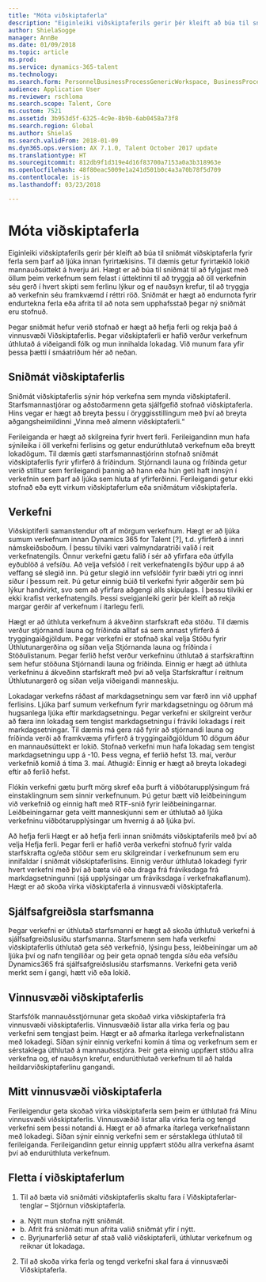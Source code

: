 ```yaml
---
title: "Móta viðskiptaferla"
description: "Eiginleiki viðskiptaferils gerir þér kleift að búa til sniðmát viðskiptaferla fyrir ferla sem þarf að ljúka innan fyrirtækisins."
author: ShielaSogge
manager: AnnBe
ms.date: 01/09/2018
ms.topic: article
ms.prod: 
ms.service: dynamics-365-talent
ms.technology: 
ms.search.form: PersonnelBusinessProcessGenericWorkspace, BusinessProcessGenericTemplateListpage, BusinessProcessGenericMyTemplates, BusinessProcessGroupAssignment
audience: Application User
ms.reviewer: rschloma
ms.search.scope: Talent, Core
ms.custom: 7521
ms.assetid: 3b953d5f-6325-4c9e-8b9b-6ab0458a73f8
ms.search.region: Global
ms.author: ShielaS
ms.search.validFrom: 2018-01-09
ms.dyn365.ops.version: AX 7.1.0, Talent October 2017 update
ms.translationtype: HT
ms.sourcegitcommit: 812db9f1d319e4d16f83700a7153a0a3b318963e
ms.openlocfilehash: 48f80eac5009e1a241d501b0c4a3a70b78f5d709
ms.contentlocale: is-is
ms.lasthandoff: 03/23/2018

---
```

# <a name="formalize-business-processes"></a>Móta viðskiptaferla
Eiginleiki viðskiptaferils gerir þér kleift að búa til sniðmát viðskiptaferla fyrir ferla sem þarf að ljúka innan fyrirtækisins. Til dæmis getur fyrirtækið lokið mannauðsúttekt á hverju ári. Hægt er að búa til sniðmát til að fylgjast með öllum þeim verkefnum sem felast í úttektinni til að tryggja að öll verkefnin séu gerð í hvert skipti sem ferlinu lýkur og ef nauðsyn krefur, til að tryggja að verkefnin séu framkvæmd í réttri röð. Sniðmát er hægt að endurnota fyrir endurtekna ferla eða afrita til að nota sem upphafsstað þegar ný sniðmát eru stofnuð.

Þegar sniðmát hefur verið stofnað er hægt að hefja ferli og rekja það á vinnusvæði Viðskiptaferlis.  Þegar viðskiptaferli er hafið verður verkefnum úthlutað á viðeigandi fólk og mun innihalda lokadag. Við munum fara yfir þessa þætti í smáatriðum hér að neðan.

## <a name="business-process-template"></a>Sniðmát viðskiptaferlis
Sniðmát viðskiptaferlis sýnir hóp verkefna sem mynda viðskiptaferil. Starfsmannastjórar og aðstoðarmenn geta sjálfgefið stofnað viðskiptaferla.  Hins vegar er hægt að breyta þessu í öryggisstillingum með því að breyta aðgangsheimildinni „Vinna með almenn viðskiptaferli.“

Ferileiganda er hægt að skilgreina fyrir hvert ferli.  Ferileigandinn mun hafa sýnileika í öll verkefni ferlisins og getur endurúthlutað verkefnum eða breytt lokadögum.  Til dæmis gæti starfsmannastjórinn stofnað sniðmát viðskiptaferlis fyrir yfirferð á fríðindum.  Stjórnandi launa og fríðinda getur verið stilltur sem ferileigandi þannig að hann eða hún geti haft innsýn í verkefnin sem þarf að ljúka sem hluta af yfirferðinni.  Ferileigandi getur ekki stofnað eða eytt virkum viðskiptaferlum eða sniðmátum viðskiptaferla.

## <a name="task"></a>Verkefni
Viðskiptiferli samanstendur oft af mörgum verkefnum. Hægt er að ljúka sumum verkefnum innan Dynamics 365 for Talent [?], t.d. yfirferð á innri námskeiðsboðum. Í þessu tilviki væri valmyndaratriði valið í reit verkefnatengils. Önnur verkefni gætu falið í sér að yfirfara eða útfylla eyðublöð á vefsíðu. Að velja vefslóð í reit verkefnatengils býður upp á að veffang sé slegið inn. Þú getur slegið inn vefslóðir fyrir bæði ytri og innri síður í þessum reit. Þú getur einnig búið til verkefni fyrir aðgerðir sem þú lýkur handvirkt, svo sem að yfirfara aðgengi alls skipulags. Í þessu tilviki er ekki krafist verkefnatengils. Þessi sveigjanleiki gerir þér kleift að rekja margar gerðir af verkefnum í ítarlegu ferli.

Hægt er að úthluta verkefnum á ákveðinn starfskraft eða stöðu. Til dæmis verður stjórnandi launa og fríðinda alltaf sá sem annast yfirferð á tryggingaiðgjöldum.   Þegar verkefni er stofnað skal velja Stöðu fyrir Úthlutunargerðina og síðan velja Stjórnanda launa og fríðinda í Stöðulistanum. Þegar ferlið hefst verður verkefninu úthlutað á starfskraftinn sem hefur stöðuna Stjórnandi launa og fríðinda. Einnig er hægt að úthluta verkefninu á ákveðinn starfskraft með því að velja Starfskraftur í reitnum Úthlutunargerð og síðan velja viðeigandi manneskju.

Lokadagar verkefns ráðast af markdagsetningu sem var færð inn við upphaf ferlisins. Ljúka þarf sumum verkefnum fyrir markdagsetningu og öðrum má hugsanlega ljúka eftir markdagsetningu.  Þegar verkefni er skilgreint verður að færa inn lokadag sem tengist markdagsetningu í fráviki lokadags í reit markdagsetningar. Til dæmis má gera ráð fyrir að stjórnandi launa og fríðinda verði að framkvæma yfirferð á tryggingaiðgjöldum 10 dögum áður en mannauðsúttekt er lokið. Stofnað verkefni mun hafa lokadag sem tengist markdagsetningu upp á -10. Þess vegna, ef ferlið hefst 13. maí, verður verkefnið komið á tíma 3. maí. Athugið: Einnig er hægt að breyta lokadegi eftir að ferlið hefst.

Flókin verkefni gætu þurft mörg skref eða þurft á viðbótarupplýsingum frá einstaklingnum sem sinnir verkefnunum. Þú getur bætt við leiðbeiningum við verkefnið og einnig haft með RTF-snið fyrir leiðbeiningarnar. Leiðbeiningarnar geta veitt manneskjunni sem er úthlutað að ljúka verkefninu viðbótarupplýsingar um hvernig á að ljúka því.

Að hefja ferli Hægt er að hefja ferli innan sniðmáts viðskiptaferils með því að velja Hefja ferli.  Þegar ferli er hafið verða verkefni stofnuð fyrir valda starfskrafta og/eða stöður sem eru skilgreindar í verkefnunum sem eru innifaldar í sniðmát viðskiptaferlisins. Einnig verður úthlutað lokadegi fyrir hvert verkefni með því að bæta við eða draga frá fráviksdaga frá markdagsetningunni (sjá upplýsingar um fráviksdaga í verkefnakaflanum). Hægt er að skoða virka viðskiptaferla á vinnusvæði viðskiptaferla. 

## <a name="employee-self-service"></a>Sjálfsafgreiðsla starfsmanna
Þegar verkefni er úthlutað starfsmanni er hægt að skoða úthlutuð verkefni á sjálfsafgreiðslusíðu starfsmanna. Starfsmenn sem hafa verkefni viðskiptaferlis úthlutað geta séð verkefnið, lýsingu þess, leiðbeiningar um að ljúka því og nafn tengiliðar og þeir geta opnað tengda síðu eða vefsíðu Dynamics365 frá sjálfsafgreiðslusíðu starfsmanns. Verkefni geta verið merkt sem í gangi, hætt við eða lokið.

## <a name="business-process-workspace"></a>Vinnusvæði viðskiptaferlis
Starfsfólk mannauðsstjórnunar geta skoðað virka viðskiptaferla frá vinnusvæði viðskiptaferlis. Vinnusvæðið listar alla virka ferla og þau verkefni sem tengjast þeim. Hægt er að afmarka ítarlega verkefnalistann með lokadegi. Síðan sýnir einnig verkefni komin á tíma og verkefnum sem er sérstaklega úthlutað á mannauðsstjóra. Þeir geta einnig uppfært stöðu allra verkefna og, ef nauðsyn krefur, endurúthlutað verkefnum til að halda heildarviðskiptaferlinu gangandi.

## <a name="my-business-processes-workspace"></a>Mitt vinnusvæði viðskiptaferla
Ferileigendur geta skoðað virka viðskiptaferla sem þeim er úthlutað frá Mínu vinnusvæði viðskiptaferlis. Vinnusvæðið listar alla virka ferla og tengd verkefni sem þessi notandi á.  Hægt er að afmarka ítarlega verkefnalistann með lokadegi. Síðan sýnir einnig verkefni sem er sérstaklega úthlutað til ferileiganda. Ferileigandinn getur einnig uppfært stöðu allra verkefna ásamt því að endurúthluta verkefnum.

## <a name="navigating-business-processes"></a>Fletta í viðskiptaferlum
1.   Til að bæta við sniðmáti viðskiptaferlis skaltu fara í Viðskiptaferlar- tenglar – Stjórnun viðskiptaferla.
 - a.   Nýtt mun stofna nýtt sniðmát.
 - b.   Afrit frá sniðmáti mun afrita valið sniðmát yfir í nýtt.
 - c.   Byrjunarferlið setur af stað valið viðskiptaferli, úthlutar verkefnum og reiknar út lokadaga.  
2.  Til að skoða virka ferla og tengd verkefni skal fara á vinnusvæði Viðskiptaferla.


